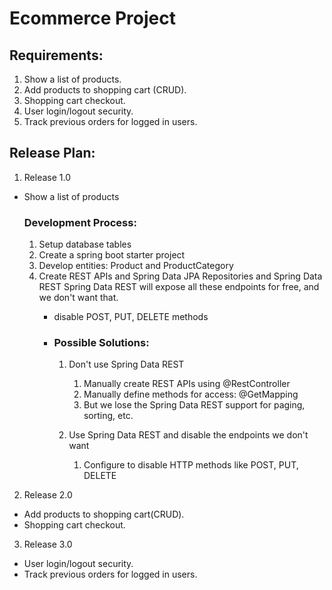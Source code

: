 # Ecommerce Project

## Requirements:

1) Show a list of products.
2) Add products to shopping cart (CRUD).
3) Shopping cart checkout.
4) User login/logout security.
5) Track previous orders for logged in users.

## Release Plan:

1) Release 1.0

- Show a list of products

  ### Development Process:

    1) Setup database tables
    2) Create a spring boot starter project
    3) Develop entities: Product and ProductCategory
    4) Create REST APIs and Spring Data JPA Repositories and Spring Data REST
       Spring Data REST will expose all these endpoints for free, and we don't want that.
        - disable POST, PUT, DELETE methods
        - ### Possible Solutions:

            1) Don't use Spring Data REST
                1) Manually create REST APIs using @RestController
                2) Manually define methods for access: @GetMapping
                3) But we lose the Spring Data REST support for paging, sorting, etc.

            2) Use Spring Data REST and disable the endpoints we don't want
                1) Configure to disable HTTP methods like POST, PUT, DELETE

2) Release 2.0

- Add products to shopping cart(CRUD).
- Shopping cart checkout.

3) Release 3.0

- User login/logout security.
- Track previous orders for logged in users.


